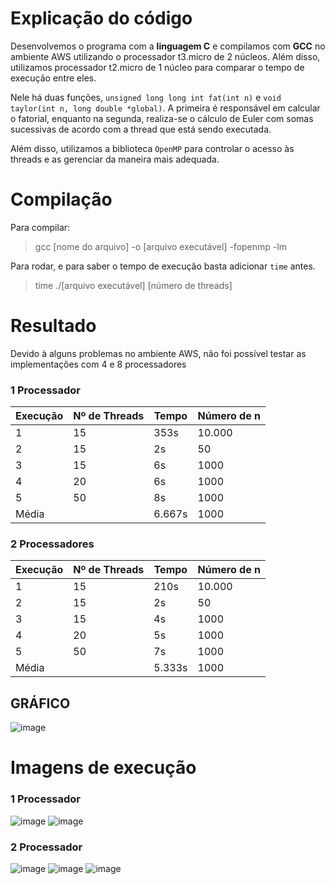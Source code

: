 # Explicação do código

Desenvolvemos o programa com a **linguagem C** e compilamos com **GCC** no ambiente AWS utilizando o processador t3.micro de 2 núcleos. Além disso, utilizamos processador t2.micro de 1 núcleo para comparar o tempo de execução entre eles.

Nele há duas funções, `unsigned long long int fat(int n)` e `void taylor(int n, long double *global)`. A primeira é responsável em calcular o fatorial, enquanto na segunda, realiza-se o cálculo de Euler com somas sucessivas de acordo com a thread que está sendo executada.

Além disso, utilizamos a biblioteca `OpenMP` para controlar o acesso às threads e as gerenciar da maneira mais adequada. 


# Compilação

Para compilar: 
> gcc [nome do arquivo] -o [arquivo executável] -fopenmp -lm

Para rodar, e para saber o tempo de execução basta adicionar `time` antes. 
> time ./[arquivo executável] [número de threads]

# Resultado

Devido à alguns problemas no ambiente AWS, não foi possível testar as implementações com 4 e 8 processadores

### 1 Processador
| Execução | Nº de Threads | Tempo | Número de n |
| --- | --- | --- | --- | 
| 1 | 15 | 353s | 10.000 |
| 2 | 15 | 2s | 50 |
| 3 | 15 | 6s | 1000 |
| 4 | 20 | 6s | 1000 |
| 5 | 50 | 8s | 1000 |
| Média | |6.667s | 1000 |


### 2 Processadores
| Execução | Nº de Threads | Tempo | Número de n |
| --- | --- | --- | --- | 
| 1 | 15 | 210s | 10.000 |
| 2 | 15 | 2s | 50 |
| 3 | 15 | 4s | 1000 |
| 4 | 20 | 5s | 1000 |
| 5 | 50 | 7s | 1000 |
| Média | |5.333s | 1000 |

## GRÁFICO
![image](https://user-images.githubusercontent.com/74800062/200967646-8a30bce6-da7c-4054-adb8-cbd4807fd32c.png)

# Imagens de execução

### 1 Processador
![image](https://user-images.githubusercontent.com/74800062/200965676-9c9d778d-56a6-491c-b502-207a7d7bc584.png)
![image](https://user-images.githubusercontent.com/74800062/200965681-81b5c272-9e46-41cf-92b5-07c34eecc623.png)


### 2 Processador
![image](https://user-images.githubusercontent.com/74800062/200966465-76cd2e61-3659-47b0-a5d5-5cf697a53beb.png)
![image](https://user-images.githubusercontent.com/74800062/200965773-d89f6a64-f138-4565-85f0-edba046c9673.png)
![image](https://user-images.githubusercontent.com/74800062/200965814-c38ae34e-11b4-466b-b569-9318fc2b84f1.png)

